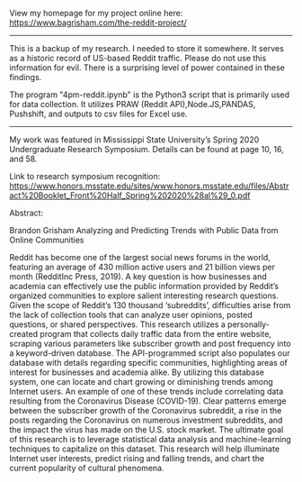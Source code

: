 View my homepage for my project online here: https://www.bagrisham.com/the-reddit-project/

-----------------------------

This is a backup of my research. I needed to store it somewhere. 
It serves as a historic record of US-based Reddit traffic.
Please do not use this information for evil.
There is a surprising level of power contained in these findings.

The program "4pm-reddit.ipynb" is the Python3 script that is primarily used for data collection.
It utilizes PRAW (Reddit API),Node.JS,PANDAS, Pushshift, and outputs to csv files for Excel use.

-----------------------------

My work was featured in Mississippi State University’s Spring 2020 Undergraduate Research Symposium.
Details can be found at page 10, 16, and 58.

Link to research symposium recognition: https://www.honors.msstate.edu/sites/www.honors.msstate.edu/files/Abstract%20Booklet_Front%20Half_Spring%202020%28al%29_0.pdf

Abstract: 

Brandon Grisham
Analyzing and Predicting Trends with Public Data from Online Communities

Reddit has become one of the largest social news forums in the world, 
featuring an average of 430 million active users and 21 billion views per month (RedditInc Press, 2019). 
A key question is how businesses and academia can effectively use the public information provided by 
Reddit’s organized communities to explore salient interesting research questions. Given the scope 
of Reddit’s 130 thousand ‘subreddits’, difficulties arise from the lack of collection tools that can
analyze user opinions, posted questions, or shared perspectives. This research utilizes a 
personally-created program that collects daily traffic data from the entire website, scraping various
parameters like subscriber growth and post frequency into a keyword-driven database. The API-programmed
script also populates our database with details regarding specific communities, highlighting areas of 
interest for businesses and academia alike. By utilizing this database system, one can locate and chart
growing or diminishing trends among Internet users. An example of one of these trends include correlating
data resulting from the Coronavirus Disease (COVID-19). Clear patterns emerge between the subscriber 
growth of the Coronavirus subreddit, a rise in the posts regarding the Coronavirus on numerous investment
subreddits, and the impact the virus has made on the U.S. stock market. The ultimate goal of this research
is to leverage statistical data analysis and machine-learning techniques to capitalize on this dataset. 
This research will help illuminate Internet user interests, predict rising and falling trends, and chart
the current popularity of cultural phenomena.

